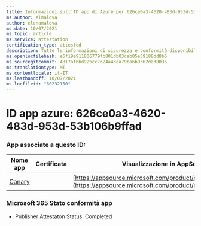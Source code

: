 ```yaml
---
title: Informazioni sull'ID app di Azure per 626ce0a3-4620-483d-953d-53b106b9ffad
ms.author: elmalova
author: elenamalova
ms.date: 10/07/2021
ms.topic: article
ms.service: attestation
certification_type: attested
description: Tutte le informazioni di sicurezza e conformità disponibili per 626ce0a3-4620-483d-953d-53b106b9ffad.
ms.openlocfilehash: e6f19e911806779fb801db03cab05e59188dd8b6
ms.sourcegitcommit: 4817af6bd92bcc7624a43ea79ba6b9362da38035
ms.translationtype: MT
ms.contentlocale: it-IT
ms.lasthandoff: 10/07/2021
ms.locfileid: "60232150"
---
```

# <a name="azure-app-id-626ce0a3-4620-483d-953d-53b106b9ffad"></a>ID app azure: 626ce0a3-4620-483d-953d-53b106b9ffad


### <a name="apps-associated-with-this-id"></a>App associate a questo ID:
| **Nome app** | **Certificata** | **Visualizzazione in AppSource** |
|--------------|---------------|-----------------------|
| [Canary](https://docs.microsoft.com/microsoft-365-app-certification/forward/WA200003193) |  | [https://appsource.microsoft.com/product/office/WA200003193](https://appsource.microsoft.com/product/office/WA200003193) |

### <a name="microsoft-365-app-compliance-status"></a>Microsoft 365 Stato conformità app
- Publisher Attestaton Status: Completed
